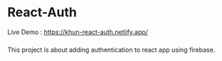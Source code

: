 # React-Auth

Live Demo : https://khun-react-auth.netlify.app/

###

This project is about adding authentication to react app using firebase.
